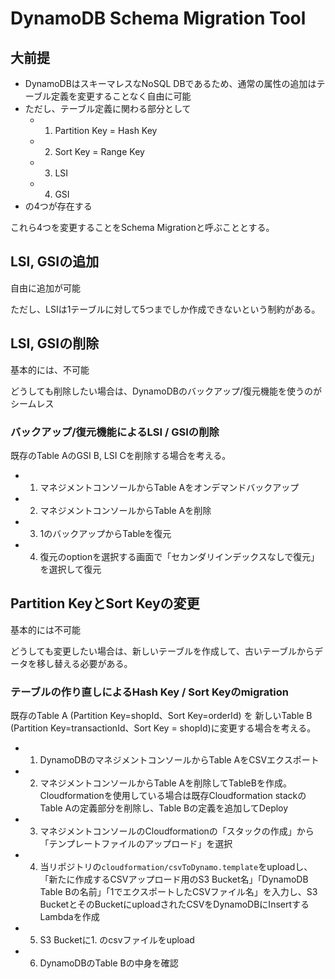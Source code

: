 # DynamoDB Schema Migration Tool

## 大前提
- DynamoDBはスキーマレスなNoSQL DBであるため、通常の属性の追加はテーブル定義を変更することなく自由に可能
- ただし、テーブル定義に関わる部分として
   - 1. Partition Key = Hash Key
   - 2. Sort Key = Range Key
   - 3. LSI
   - 4. GSI
- の4つが存在する

これら4つを変更することをSchema Migrationと呼ぶこととする。

## LSI, GSIの追加
自由に追加が可能

ただし、LSIは1テーブルに対して5つまでしか作成できないという制約がある。

## LSI, GSIの削除
基本的には、不可能

どうしても削除したい場合は、DynamoDBのバックアップ/復元機能を使うのがシームレス

### バックアップ/復元機能によるLSI / GSIの削除
既存のTable AのGSI B, LSI Cを削除する場合を考える。

- 1. マネジメントコンソールからTable Aをオンデマンドバックアップ
- 2. マネジメントコンソールからTable Aを削除
- 3. 1のバックアップからTableを復元
- 4. 復元のoptionを選択する画面で「セカンダリインデックスなしで復元」を選択して復元

## Partition KeyとSort Keyの変更
基本的には不可能

どうしても変更したい場合は、新しいテーブルを作成して、古いテーブルからデータを移し替える必要がある。

### テーブルの作り直しによるHash Key / Sort Keyのmigration
既存のTable A (Partition Key=shopId、Sort Key=orderId) を
新しいTable B (Partition Key=transactionId、Sort Key = shopId)に変更する場合を考える。

- 1. DynamoDBのマネジメントコンソールからTable AをCSVエクスポート
- 2. マネジメントコンソールからTable Aを削除してTableBを作成。Cloudformationを使用している場合は既存Cloudformation stackのTable Aの定義部分を削除し、Table Bの定義を追加してDeploy
- 3. マネジメントコンソールのCloudformationの「スタックの作成」から「テンプレートファイルのアップロード」を選択
- 4. 当リポジトリの`cloudformation/csvToDynamo.template`をuploadし、「新たに作成するCSVアップロード用のS3 Bucket名」「DynamoDB Table Bの名前」「1でエクスポートしたCSVファイル名」を入力し、S3 BucketとそのBucketにuploadされたCSVをDynamoDBにInsertするLambdaを作成
- 5. S3 Bucketに1. のcsvファイルをupload
- 6. DynamoDBのTable Bの中身を確認
